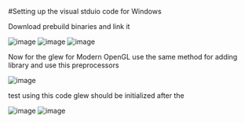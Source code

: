 #Setting up the visual stduio code for Windows 

Download prebuild binaries and link it

![image](https://github.com/anurag51233/OpenGLAPP/assets/67794429/444f0861-40a2-4af8-b55c-c576f13421e4)
![image](https://github.com/anurag51233/OpenGLAPP/assets/67794429/8fee9e06-d605-4258-b09b-53e5f7e664e5)
![image](https://github.com/anurag51233/OpenGLAPP/assets/67794429/5969a421-43d7-47ea-b360-c328f3596dd0)









Now for the glew for Modern OpenGL use the same method for adding library 
and use this preprocessors 

![image](https://github.com/anurag51233/OpenGLAPP/assets/67794429/91fda2da-6364-4d12-9bb6-55ecdcb23f16)


test using this code 
glew should be initialized after the 

![image](https://github.com/anurag51233/OpenGLAPP/assets/67794429/808f4c91-4bfe-4a56-bd79-1d311cb4a36b)
![image](https://github.com/anurag51233/OpenGLAPP/assets/67794429/f2ca4808-efdf-409f-bc5f-83d589c85fc4)



